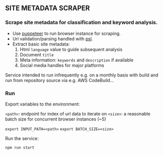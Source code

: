 ## SITE METADATA SCRAPER


### Scrape site metadata for classification and keyword analysis.

- Use [puppeteer](https://pptr.dev/) to run browser instance for scraping.
- Url validation/parsing handled with [psl](https://www.npmjs.com/package/psl).
- Extract basic site metadata:
  1. Html `language` value to guide subsequent analysis
  2. Document `title`
  3. Meta information: `keywords` and `description` if available
  4. Social media handles for major platforms

Service intended to run infrequently e.g. on a monthly basis with build and run
from repository source via e.g. AWS CodeBuild...

### Run

Export variables to the environment:

`<path>`: endpoint for index of url data to iterate on
`<size>`: a reasonable batch size for concurrent browser instances (~5)

`export INPUT_PATH=<path>`
`export BATCH_SIZE=<size>`

Run the service:

`npm run start`
